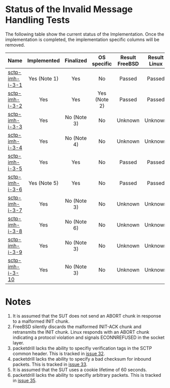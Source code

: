 # Status of the Invalid Message Handling Tests

The following table show the current status of the Implementation. Once the implementation is completed, the implementation specific columns will be removed.

| Name                                                                                                                            | Implemented  | Finalized   | OS specific | Result FreeBSD | Result Linux |
|:--------------------------------------------------------------------------------------------------------------------------------|:------------:|:-----------:|:-----------:|:--------------:|:------------:|
|[sctp-imh-i-3-1](sctp-imh-i-3-1.pkt   "Handling of an INIT chunk being too small")                                               | Yes (Note 1) | Yes         | No          | Passed         | Passed       |
|[sctp-imh-i-3-2](sctp-imh-i-3-2.pkt   "Handling of an INIT-ACK chunk being too small")                                           | Yes          | Yes         | Yes (Note 2)| Passed         | Passed       |
|[sctp-imh-i-3-3](sctp-imh-i-3-3.pkt   "Handling of a packet with a wrong verification tag containg a COOKIE-ECHO chunk")         | Yes          | No (Note 3) | No          | Unknown        | Unknown      |
|[sctp-imh-i-3-4](sctp-imh-i-3-4.pkt   "Handling of a packet with a wrong checksum containg an INIT chunk")                       | Yes          | No (Note 4) | No          | Unknown        | Unknown      |
|[sctp-imh-i-3-5](sctp-imh-i-3-5.pkt   "Handling of a COOKIE-ECHO chunk with a wrong cookie")                                     | Yes          | Yes         | No          | Passed         | Passed       |
|[sctp-imh-i-3-6](sctp-imh-i-3-6.pkt   "Handling of a COOKIE-ECHO chunk with an expired cookie")                                  | Yes (Note 5) | Yes         | No          | Passed         | Passed       |
|[sctp-imh-i-3-7](sctp-imh-i-3-7.pkt   "Handling of a packet with a wrong verification tag containing an ABORT chunk")            | Yes          | No (Note 3) | No          | Unknown        | Unknown      |
|[sctp-imh-i-3-8](sctp-imh-i-3-8.pkt   "Handling of a packet too small for the contained INIT chunk")                             | Yes          | No (Note 6) | No          | Unknown        | Unknown      |
|[sctp-imh-i-3-9](sctp-imh-i-3-9.pkt   "Handling of a packet with a wrong verification tag containing a SHUTDOWN-ACK chunk")      | Yes          | No (Note 3) | No          | Unknown        | Unknown      |
|[sctp-imh-i-3-10](sctp-imh-i-3-10.pkt "Handling of a packet with a wrong verification tag containing a SHUTDOWN-COMPLETE chunk") | Yes          | No (Note 3) | No          | Unknown        | Unknown      |

# Notes
1. It is assumed that the SUT does not send an ABORT chunk in response to a malformed INIT chunk.
2. FreeBSD silently discards the malformed INIT-ACK chunk and retransmits the INIT chunk. Linux responds with an ABORT chunk indicating a protocol violation and signals ECONNREFUSED in the socket layer.
3. packetdrill lacks the ability to specifiy verification tags in the SCTP common header. This is tracked in [issue 32](https://github.com/nplab/packetdrill/issues/32).
4. packetdrill lacks the ability to specify a bad checksum for inbound packets. This is tracked in [issue 33](https://github.com/nplab/packetdrill/issues/33).
5. It is assumed that the SUT uses a cookie lifetime of 60 seconds.
6. packetdrill lacks the ability to specifiy arbitrary packets. This is tracked in [issue 35](https://github.com/nplab/packetdrill/issues/35).
